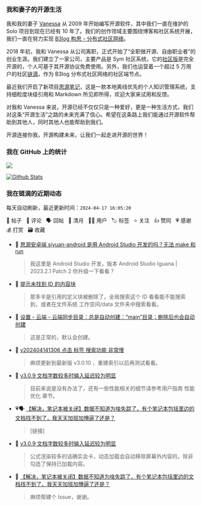 ### 我和妻子的开源生活

我和我的妻子 [Vanessa](https://github.com/Vanessa219) 从 2009 年开始编写开源软件，其中我们一直在维护的 Solo 项目到现在已经有 10 年了。我们的创作领域主要围绕博客和社区系统开展，我们一直在努力实现 [B3log 构思 - 分布式社区网络](https://ld246.com/article/1546941897596)。

2018 年初，我和 Vanessa 从公司离职，正式开始了“全职做开源、自由职业者”的创业生涯。我们建立了一家公司，主要产品是 Sym 社区系统，它的[社区版](https://github.com/88250/symphony)是完全开源的，个人可基于其开源协议免费使用。另外，我们也运营着一个超过 5 万用户的社区[链滴](https://ld246.com)，作为 B3log 分布式社区网络的社区端节点。

最近我们开启了新项目[思源笔记](https://github.com/siyuan-note/siyuan)，这是一款本地离线优先的个人知识管理系统，支持细粒度块级引用和 Markdown 所见即所得，欢迎大家来试用和反馈。

对我和 Vanessa 来说，开源已经不仅仅只是一种爱好，更是一种生活方式，我们对这条“开源生活”之路的未来充满了信心。希望在这条路上我们能通过开源软件帮助到其他人，同时其他人也能帮助到我们。

开源连接你我，开源构建未来，让我们一起走进开源的世界！

### 我在 GitHub 上的统计

<a title="Hits" target="_blank" href="https://github.com/88250/88250"><img src="https://hits.b3log.org/88250/88250.svg"></a>

[![Github Stats](https://github-readme-stats.vercel.app/api?username=88250&theme=tokyonight&show_icons=true)](https://github.com/88250)

<!--events start -->

### 我在链滴的近期动态

每天自动刷新，最近更新时间：`2024-04-17 16:05:20`

📝 帖子 &nbsp; 💬 评论 &nbsp; 🗣 回帖 &nbsp; 🌙 清月 &nbsp; 👨‍💻 用户 &nbsp; 🏷️ 标签 &nbsp; ⭐️ 关注 &nbsp; 👍 赞同 &nbsp; 💗 感谢 &nbsp; 💰 打赏 &nbsp; 🗃 收藏

* 💬 [思源安卓端 siyuan-android 是用 Android Studio 开发的吗？无法 make 和 run](https://ld246.com/article/1713323030344/comment/1713323520088#comments)

  > 我这里是 Android Studio 开发，版本 Android Studio Iguana | 2023.2.1 Patch 2 你升级一下看看？
* 💬 [提示未找到 ID 的内容块](https://ld246.com/article/1713317504201/comment/1713318862437#comments)

  > 那多半是引用的定义块被删除了，全局搜索这个 ID 看看能不能搜索到，或者在文件系统 工作空间/data 文件夹中搜索看看。
* 💬 [设置 - 云端 - 云端同步目录：总是自动创建：“main”目录；删除后也会自动创建](https://ld246.com/article/1713282758415/comment/1713287564999#comments)

  > 这是正常的，默认会创建。
* 💬 [v202404141306 点击 标签 搜索功能 非常慢](https://ld246.com/article/1713144021491/comment/1713259927291#comments)

  > 麻烦更新到最新版 v3.0.10 ，重建索引以后再测试看看。
* 💬 [v3.0.9 文档字数较多时输入延迟较为明显](https://ld246.com/article/1713162068778/comment/1713257380326#comments)

  > 目前来说是没有办法了，还有一些性能相关的细节请参考用户指南 性能优化 章节。
* 💗🗣 [【解决，笔记本被关闭】数据不知道为啥失踪了，有个笔记本包括里边的文档找不到了，我天天加班加懵逼了还是？](https://ld246.com/article/1713141274118/comment/1713251616035#comments)

  > [链接]
* 💬 [v3.0.9 文档字数较多时输入延迟较为明显](https://ld246.com/article/1713162068778/comment/1713251690645#comments)

  > 公式渲染较多的话确实会卡，动态加载会自动移除屏幕外内容的，除非勾选了保持已加载内容。
* 💬 [【解决，笔记本被关闭】数据不知道为啥失踪了，有个笔记本包括里边的文档找不到了，我天天加班加懵逼了还是？](https://ld246.com/article/1713141274118/comment/1713251616035#comments)

  > 麻烦帮建个 Issue，谢谢。


<!--events end -->
